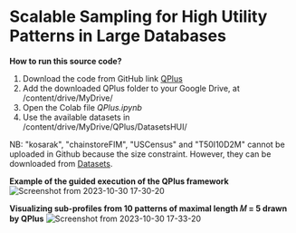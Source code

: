 # Scalable Sampling for High Utility Patterns in Large Databases


**How to run this source code?**
1. Download the code from GitHub link [QPlus](https://github.com/laminediopbsf/NT4QPlus)
2. Add the downloaded QPlus folder to your Google Drive, at /content/drive/MyDrive/
3. Open the Colab file *QPlus.ipynb*
4. Use the available datasets in /content/drive/MyDrive/QPlus/DatasetsHUI/


NB: "kosarak", "chainstoreFIM", "USCensus" and "T50I10D2M" cannot be uploaded in Github because the size constraint. However, they can be downloaded from [Datasets](https://drive.google.com/drive/folders/19B8xNOKk2oiD1emb7L7b5IxYTdZqo5cq?usp=sharing).

**Example of the guided execution of the QPlus framework**
![Screenshot from 2023-10-30 17-30-20](https://github.com/laminediopbsf/NT4QPlus/assets/123580090/3ffd00bd-7e12-45de-81cc-1a10b4998caf)



**Visualizing sub-profiles from 10 patterns of maximal length 𝑀 = 5 drawn by QPlus**
![Screenshot from 2023-10-30 17-33-20](https://github.com/laminediopbsf/NT4QPlus/assets/123580090/a70a7abc-3a2e-4bbb-805c-53a825091f6b)
